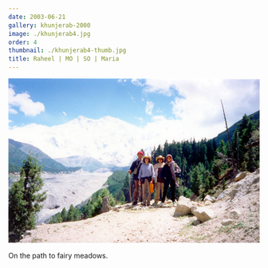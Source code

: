 ```yaml
---
date: 2003-06-21
gallery: khunjerab-2000
image: ./khunjerab4.jpg
order: 4
thumbnail: ./khunjerab4-thumb.jpg
title: Raheel | MO | SO | Maria
---
```


![Raheel | MO | SO | Maria](./khunjerab4.jpg)

On the path to fairy meadows.